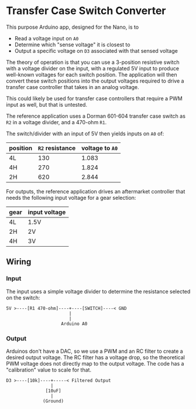 # Transfer Case Switch Converter

This purpose Arduino app, designed for the Nano, is to 
- Read a voltage input on `A0`
- Determine which "sense voltage" it is closest to
- Output a specific voltage on `D3` associated with that sensed voltage

The theory of operation is that you can use a 3-position resistive switch with a voltage divider on the input, with a regulated 5V input to produce well-known voltages for each switch position.  The application will then convert these switch positions into the output voltages required to drive a transfer case controller that takes in an analog voltage.

This could likely be used for transfer case controllers that require a PWM input as well, but that is untested.

The reference application uses a Dorman 601-604 transfer case switch as `R2` in a voltage divider, and a 470-ohm `R1`.

The switch/divider with an input of 5V then yields inputs on `A0` of:

| position | `R2` resistance | voltage to `A0` |
|-|-|-|
| 4L | 130 | 1.083 |
| 4H | 270 | 1.824 |
| 2H | 620 | 2.844 |

For outputs, the reference application drives an aftermarket controller that needs the following input voltage for a gear selection:

| gear | input voltage |
| - | - |
| 4L | 1.5V |
| 2H | 2V |
| 4H | 3V | 

## Wiring

### Input

The input uses a simple voltage divider to determine the resistance selected on the switch:

```
5V >----[R1 470-ohm]----+----[SWITCH]----< GND
                        |
                        |
                     Arduino A0
```

### Output

Arduinos don't have a DAC, so we use a PWM and an RC filter to create a desired output voltage.  The RC filter has a voltage drop, so the theoretical PWM voltage does not directly map to the output voltage.  The code has a "calibration" value to scale for that.

```
D3 >----[10k]----+-----< Filtered Output
                 |
               [10uF]
                 |
              (Ground)
```
